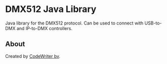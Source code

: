 # DMX512 Java Library

Java library for the DMX512 protocol. Can be used to connect with USB-to-DMX and IP-to-DMX controllers.


## About

Created by [CodeWriter bv](https://codewriter.be/).
